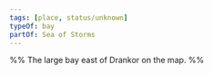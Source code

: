 ```yaml
---
tags: [place, status/unknown]
typeOf: bay
partOf: Sea of Storms
---
```


%% The large bay east of Drankor on the map. %%
